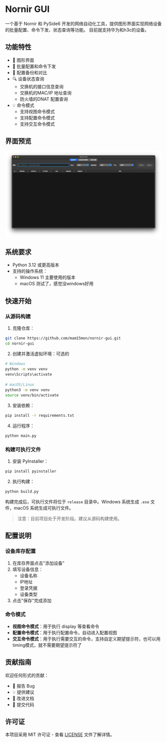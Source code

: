 # Nornir GUI

一个基于 Nornir 和 PySide6 开发的网络自动化工具，提供图形界面实现网络设备的批量配置、命令下发、状态查询等功能。
目前就支持华为和h3c的设备。

## 功能特性

- 📱 图形界面
- 🚀 批量配置和命令下发
- 💾 配置备份和对比
- 🔍 设备状态查询
  - 交换机的接口信息查询
  - 交换机的MAC/IP 地址查询
  - 防火墙的DNAT 配置查询
- 💡 命令模式
  - 支持视图命令模式
  - 支持配置命令模式
  - 支持交互命令模式

## 界面预览

![设备管理界面](assets/device_manager.png)

## 系统要求

- Python 3.12 或更高版本
- 支持的操作系统：
  - Windows 11 主要使用的版本
  - macOS 测试了，感觉没windows好用

## 快速开始

### 从源码构建

1. 克隆仓库：

```bash
git clone https://github.com/mam15mon/nornir-gui.git
cd nornir-gui
```

2. 创建并激活虚拟环境：可选的

```bash
# Windows
python -m venv venv
venv\Scripts\activate

# macOS/Linux
python3 -m venv venv
source venv/bin/activate
```

3. 安装依赖：

```bash
pip install -r requirements.txt
```

4. 运行程序：

```bash
python main.py
```

### 构建可执行文件

1. 安装 PyInstaller：

```bash
pip install pyinstaller
```

2. 执行构建：

```bash
python build.py
```

构建完成后，可执行文件将位于 `release` 目录中。Windows 系统生成 `.exe` 文件，macOS 系统生成可执行文件。

> 注意：目前项目处于开发阶段。建议从源码构建使用。

## 配置说明

### 设备库存配置

1. 在库存界面点击"添加设备"
2. 填写设备信息：
   - 设备名称
   - IP地址
   - 登录凭据
   - 设备类型
3. 点击"保存"完成添加

### 命令模式

- **视图命令模式**：用于执行 display 等查看命令
- **配置命令模式**：用于执行配置命令，自动进入配置视图
- **交互命令模式**：用于执行需要交互的命令，支持自定义期望提示符，也可以用timing模式，就不需要期望提示符了

## 贡献指南

欢迎任何形式的贡献：

- 🐛 报告 Bug
- 💡 提供建议
- 📝 改进文档
- 🔧 提交代码

## 许可证

本项目采用 MIT 许可证 - 查看 [LICENSE](LICENSE) 文件了解详情。
